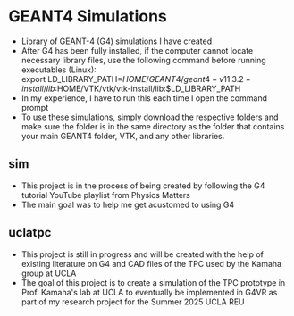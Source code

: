 # GEANT4 Simulations
- Library of GEANT-4 (G4) simulations I have created  
- After G4 has been fully installed, if the computer cannot locate necessary library files, use the following command before running executables (Linux):  
  export LD_LIBRARY_PATH=$HOME/GEANT4/geant4-v11.3.2-install/lib:$HOME/VTK/vtk/vtk-install/lib:$LD_LIBRARY_PATH  
- In my experience, I have to run this each time I open the command prompt  
- To use these simulations, simply download the respective folders and make sure the folder is in the same directory as the folder that contains your main GEANT4 folder, VTK, and any other libraries.
## sim
- This project is in the process of being created by following the G4 tutorial YouTube playlist from Physics Matters
- The main goal was to help me get acustomed to using G4
## uclatpc
- This project is still in progress and will be created with the help of existing literature on G4 and CAD files of the TPC used by the Kamaha group at UCLA
- The goal of this project is to create a simulation of the TPC prototype in Prof. Kamaha's lab at UCLA to eventually be implemented in G4VR as part of my research project for the Summer 2025 UCLA REU
